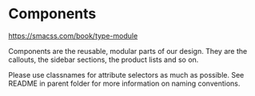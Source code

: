 Components
===================================

https://smacss.com/book/type-module

Components are the reusable, modular parts of our design. They are the callouts,
the sidebar sections, the product lists and so on.

Please use classnames for attribute selectors as much as possible. See README
in parent folder for more information on naming conventions.
